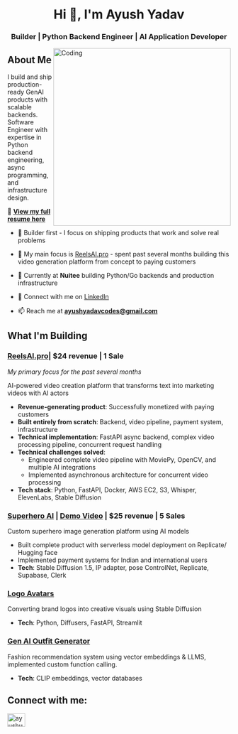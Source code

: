 <h1 align="center">Hi 👋, I'm Ayush Yadav</h1>
<h3 align="center">Builder | Python Backend Engineer | AI Application Developer</h3>
<img align="right" alt="Coding" width="400" src="https://cdn.dribbble.com/users/1124806/screenshots/4876982/ezgif.com-optimize.gif">

## About Me
I build and ship production-ready GenAI products with scalable backends. Software Engineer with expertise in Python backend engineering, async programming, and infrastructure design.

📄 **[View my full resume here](https://drive.google.com/file/d/1HvAzCIy_CgqiVdOOeWS_p3EFJ8w-fb9n)**

- 🔨 Builder first - I focus on shipping products that work and solve real problems
  
- 🔭 My main focus is [ReelsAI.pro](https://reelsai.pro) - spent past several months building this video generation platform from concept to paying customers
  
- 💼 Currently at **Nuitee** building Python/Go backends and production infrastructure

- 📝 Connect with me on [LinkedIn](https://linkedin.com/in/ayushunleashed)

- 📫 Reach me at **ayushyadavcodes@gmail.com**

## What I'm Building

### [ReelsAI.pro](https://reelsai.pro)| $24 revenue | 1 Sale
*My primary focus for the past several months*

AI-powered video creation platform that transforms text into marketing videos with AI actors
- **Revenue-generating product**: Successfully monetized with paying customers
- **Built entirely from scratch**: Backend, video pipeline, payment system, infrastructure
- **Technical implementation**: FastAPI async backend, complex video processing pipeline, concurrent request handling
- **Technical challenges solved**: 
  - Engineered complete video pipeline with MoviePy, OpenCV, and multiple AI integrations
  - Implemented asynchronous architecture for concurrent video processing
- **Tech stack**: Python, FastAPI, Docker, AWS EC2, S3, Whisper, ElevenLabs, Stable Diffusion

### [Superhero AI](https://github.com/AyushUnleashed/shai-gateway) | [Demo Video](https://youtu.be/1Pk3JBxMvLg?si=mp1Yee5Gsil4rFxi) | $25 revenue | 5 Sales
Custom superhero image generation platform using AI models
- Built complete product with serverless model deployment on Replicate/ Hugging face
- Implemented payment systems for Indian and international users
- **Tech**: Stable Diffusion 1.5, IP adapter, pose ControlNet, Replicate, Supabase, Clerk

### [Logo Avatars](https://github.com/AyushUnleashed/logo-avatars-pipeline)
Converting brand logos into creative visuals using Stable Diffusion
- **Tech**: Python, Diffusers, FastAPI, Streamlit

### [Gen AI Outfit Generator](https://github.com/AyushUnleashed/flipkart-grid-5)
Fashion recommendation system using vector embeddings & LLMS, implemented custom function calling. 
- **Tech**: CLIP embeddings, vector databases

## Connect with me:
<p align="left">
<a href="https://linkedin.com/in/ayushunleashed" target="blank"><img align="center" src="https://raw.githubusercontent.com/rahuldkjain/github-profile-readme-generator/master/src/images/icons/Social/linked-in-alt.svg" alt="ayushunleashed" height="30" width="40" /></a>
</p>
